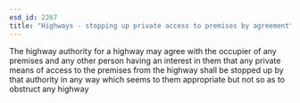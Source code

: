 ```yaml
---
esd_id: 2267
title: "Highways - stopping up private access to premises by agreement"
---
```


The highway authority for a highway may agree with the occupier of any premises and any other person having an interest in them that any private means of access to the premises from the highway shall be stopped up by that authority in any way which seems to them appropriate but not so as to obstruct any highway

